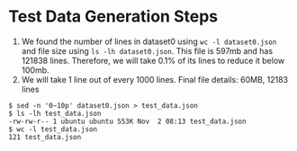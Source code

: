# Test Data Generation Steps
1. We found the number of lines in dataset0 using `wc -l dataset0.json` and file size using `ls -lh dataset0.json`. This file is 597mb and has 121838 lines. Therefore, we will take 0.1% of its lines to reduce it below 100mb.
2.  We will take 1 line out of every 1000 lines. Final file details: 60MB, 12183 lines
```
$ sed -n '0~10p' dataset0.json > test_data.json
$ ls -lh test_data.json
-rw-rw-r-- 1 ubuntu ubuntu 553K Nov  2 08:13 test_data.json
$ wc -l test_data.json
121 test_data.json
```
